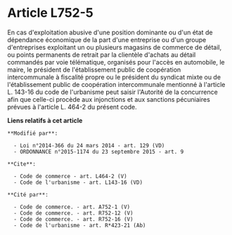 # Article L752-5

En cas d'exploitation abusive d'une position dominante ou d'un état de dépendance économique de la part d'une entreprise ou
d'un groupe d'entreprises exploitant un ou plusieurs magasins de commerce de détail, ou points permanents de retrait par la
clientèle d'achats au détail commandés par voie télématique, organisés pour l'accès en automobile, le maire, le président de
l'établissement public de coopération intercommunale à fiscalité propre ou le président du syndicat mixte ou de
l'établissement public de coopération intercommunale mentionné à l'article L. 143-16 du code de l'urbanisme peut saisir
l'Autorité de la concurrence afin que celle-ci procède aux injonctions et aux sanctions pécuniaires prévues à l'article L.
464-2 du présent code.

**Liens relatifs à cet article**

	**Modifié par**:

	  - Loi n°2014-366 du 24 mars 2014 - art. 129 (VD)
	  - ORDONNANCE n°2015-1174 du 23 septembre 2015 - art. 9

	**Cite**:

	  - Code de commerce - art. L464-2 (V)
	  - Code de l'urbanisme - art. L143-16 (VD)

	**Cité par**:

	  - Code de commerce. - art. A752-1 (V)
	  - Code de commerce. - art. R752-12 (V)
	  - Code de commerce. - art. R752-16 (V)
	  - Code de l'urbanisme - art. R*423-21 (Ab)
